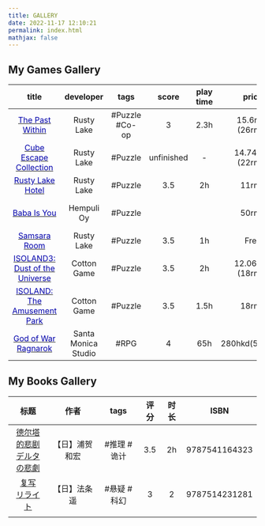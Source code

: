 ```yaml
---
title: GALLERY
date: 2022-11-17 12:10:21
permalink: index.html
mathjax: false
--- 
```



## My Games Gallery 
 
|                                              title                                              |      developer      |      tags      |   score    | play time |      price       | release date | platform |
| :---------------------------------------------------------------------------------------------: | :-----------------: | :------------: | :--------: | :-------: | :--------------: | :----------: | :------: |
|        [<font color=#0000AA>The Past Within</font>](/gallery/games/the-past-within.html)        |     Rusty Lake      | #Puzzle #Co-op |     3      |   2.3h    | 15.6rmb (26rmb)  | 2 Nov, 2022  |  steam   |
| [<font color=#0000AA>Cube Escape Collection</font>](/gallery/games/cube-escape-collection.html) |     Rusty Lake      |    #Puzzle     | unfinished |     -     | 14.74rmb (22rmb) | 14 Oct, 2020 |  steam   |
|       [<font color=#0000AA>Rusty Lake Hotel</font>](/gallery/games/rusty-lake-hotel.html)       |     Rusty Lake      |    #Puzzle     |    3.5     |    2h     |      11rmb       | 29 Jan, 2016 |  steam   |
|            [<font color=#0000AA>Baba Is You</font>](/gallery/games/baba-is-you.html)            |     Hempuli Oy      |    #Puzzle     |            |           |      50rmb       | 14 Mar, 2019 |  steam   |
|          [<font  color=#0000AA>Samsara Room</font>](/gallery/games/samsara-room.html)           |     Rusty Lake      |    #Puzzle     |    3.5     |    1h     |       Free       | 29 Apr, 2020 |  steam   |
|   [<font  color=#0000AA>ISOLAND3: Dust of the Universe</font>](/gallery/games/isoland3.html)    |     Cotton Game     |    #Puzzle     |    3.5     |    2h     | 12.06rmb (18rmb) | 17 Mar, 2020 |  steam   |
|     [<font  color=#0000AA>ISOLAND: The Amusement Park</font>](/gallery/games/isoland0.html)     |     Cotton Game     |    #Puzzle     |    3.5     |   1.5h    |      18rmb       | 15 Oct, 2020 |  steam   |
|   [<font  color=#0000AA>God of War Ragnarok</font>](/gallery/games/god-of-war-ragnarok.html)    | Santa Monica Studio |      #RPG      |     4      |    65h    |  280hkd(568hkd)  | 9 Nov, 2022  |   PS5    |


## My Books Gallery 

|                           标题                            |      作者      |    tags     | 评分  | 时长  |     ISBN      |
| :------------------------: | :------------: | :---------: | :---: | :---: | :-----------: |
| [德尔塔的悲剧<br>デルタの悲劇](/gallery/books/9787541164323.html) | 【日】浦贺和宏 | #推理 #诡计 |  3.5  |  2h   | 9787541164323 |
|       [复写<br>リライト](/gallery/books/9787514231281.html)       |  【日】法条遥  | #悬疑 #科幻 |   3   |   2   | 9787514231281 |
|                                                           |                |             |       |       |               |